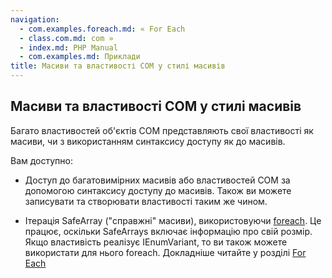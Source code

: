 ```yaml
---
navigation:
  - com.examples.foreach.md: « For Each
  - class.com.md: com »
  - index.md: PHP Manual
  - com.examples.md: Приклади
title: Масиви та властивості COM у стилі масивів
---
```

## Масиви та властивості COM у стилі масивів

Багато властивостей об'єктів COM представляють свої властивості як масиви, чи з використанням синтаксису доступу як до масивів.

Вам доступно:

-   Доступ до багатовимірних масивів або властивостей COM за допомогою синтаксису доступу до масивів. Також ви можете записувати та створювати властивості таким же чином.
    
-   Ітерація SafeArray ("справжні" масиви), використовуючи [foreach](control-structures.foreach.md). Це працює, оскільки SafeArrays включає інформацію про свій розмір. Якщо властивість реалізує IEnumVariant, то ви також можете використати для нього foreach. Докладніше читайте у розділі [For Each](com.examples.foreach.md)
